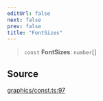 ```yaml
---
editUrl: false
next: false
prev: false
title: "FontSizes"
---
```


> `const` **FontSizes**: `number`[]

## Source

[graphics/const.ts:97](https://github.com/dgmjs/dgmjs/blob/c296d113d513e412f08f9016159ca40d11e704cd/packages/core/src/graphics/const.ts#L97)
